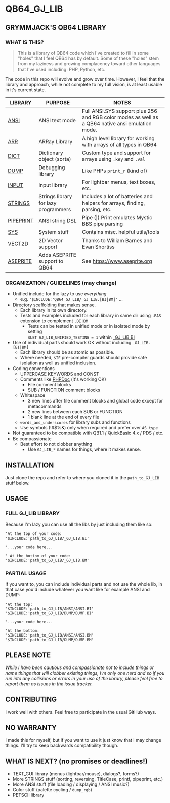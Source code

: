 # QB64_GJ_LIB
## GRYMMJACK'S QB64 LIBRARY



### WHAT IS THIS?
> This is a library of QB64 code which I've created to fill in some "holes" that I
feel QB64 has by default. Some of these "holes" stem from my laziness and growing complacency toward other languages that I've used including: PHP, Python, etc.

The code in this repo will evolve and grow over time. However, I feel that the
library and approach, while not complete to my full vision, is at least usable
in it's current state.

| LIBRARY | PURPOSE | NOTES |
|---------|---------|------|
| [ANSI](ANSI/README.md) | ANSI text mode | Full ANSI.SYS support plus 256 and RGB color modes as well as a QB64 native ansi emulation mode. |
| [ARR](ARR/README.md) | ARRay Library | A high level library for working with arrays of all types in QB64 |
| [DICT](DICT/README.md) | Dictionary object (sorta) | Custom type and support for arrays using `.key` and `.val` |
| [DUMP](DUMP/README.md) | Debugging library | Like PHPs `print_r` (kind of) |
| [INPUT](INPUT/README.md) | Input library | For lightbar menus, text boxes, etc. |
| [STRINGS](STRINGS/README.md) | Strings library for lazy programmers | Includes a lot of batteries and helpers for arrays, finding, parsing, etc. |
| [PIPEPRINT](PIPEPRINT/README.md) | ANSI string DSL| Pipe (\|) Print emulates Mystic BBS pipe parsing |
| [SYS](SYS/README.md) | System stuff | Contains misc. helpful utils/tools |
| [VECT2D](VECT2D/README.md) | 2D Vector support | Thanks to William Barnes and Evan Shortiss |
| [ASEPRITE](ASEPRITE/README.md) | Adds ASEPRITE support to QB64 | See https://www.aseprite.org |



### ORGANIZATION / GUIDELINES (may change)
- Unified include for the lazy to use _everything_
    - e.g. `'$INCLUDE:'QB64_GJ_LIB/_GJ_LIB.[BI|BM]'` ...
- Directory scaffolding that makes sense. 
    - Each library in its own directory.
    - Tests and examples included for each library in same dir using `.BAS` extension to complement `.BI|BM`
        - Tests can be tested in unified mode or in isolated mode by setting  
        `$LET GJ_LIB_UNIFIED_TESTING = 1` within [_GJ_LIB.BI](_GJ_LIB.BI)
- Use of individual parts should work OK without including `_GJ_LIB.[BI|BM]`
    - Each library should be as atomic as possible.
    - Where needed, `$IF` pre-compiler guards should provide safe isolation as well as unified inclusion.
- Coding conventions
    - UPPERCASE KEYWORDS and CONST
    - Comments like [PHPDoc](https://www.phpdoc.org/) (it's working OK)
        - File comment blocks
        - SUB / FUNCTION comment blocks
    - Whitespace
        - 3 new lines after file comment blocks and global code except for metacommands
        - 2 new lines between each SUB or FUNCTION
        - 1 blank line at the end of every file
    - `words_and_underscores` for library subs and functions
    - Use symbols (!#$%&) only when required and prefer over `AS type`
- Not guaranteed to be compatible with QB1.1 / QuickBasic 4.x / PDS / etc.
- Be compassionate
    - Best effort to not clobber anything
        - Use `GJ_LIB_*` names for things, where it makes sense.




## INSTALLATION
Just clone the repo and refer to where you cloned it in the `path_to_GJ_LIB` stuff below.



## USAGE

### FULL GJ_LIB LIBRARY
Because I'm lazy you can use all the libs by just including them like so:

```basic
'At the top of your code:
'$INCLUDE:'path_to_GJ_LIB/_GJ_LIB.BI'

'...your code here...

' At the bottom of your code:
'$INCLUDE:'path_to_GJ_LIB/_GJ_LIB.BM'
```

### PARTIAL USAGE
If you want to, you can include individual parts and not use the whole lib, in
that case you'd include whatever you want like for example ANSI and DUMP:
```basic
'At the top:
'$INCLUDE:'path_to_GJ_LIB/ANSI/ANSI.BI'
'$INCLUDE:'path_to_GJ_LIB/DUMP/DUMP.BI'

'...your code here...

'At the bottom:
'$INCLUDE:'path_to_GJ_LIB/ANSI/ANSI.BM'
'$INCLUDE:'path_to_GJ_LIB/DUMP/DUMP.BM'
```



## PLEASE NOTE
_While I have been cautious and compassionate not to include things or name things that will clobber existing things, I'm only one nerd and so if you run into any collisions or errors in your use of the library, please feel free to report them as issues in the issue tracker._



## CONTRIBUTING
I work well with others. Feel free to participate in the usual GitHub ways.



## NO WARRANTY
I made this for myself, but if you want to use it just know that I may change 
things. I'll try to keep backwards compatibility though.



## WHAT IS NEXT? (no promises or deadlines!)
- TEXT_GUI library (menus (lightbar/mouse), dialogs?, forms?)
- More STRINGS stuff (sorting, reversing, TitleCase, printf, pipeprint, etc.)
- More ANSI stuff (file loading / displaying / ANSI music?)
- Color stuff (palette cycling / `dump_rgb`)
- PETSCII library


